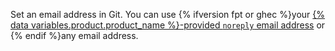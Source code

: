 Set an email address in Git. You can use {% ifversion fpt or ghec %}your [{% data variables.product.product_name %}-provided `noreply` email address](/account-and-profile/setting-up-and-managing-your-personal-account-on-github/managing-email-preferences/setting-your-commit-email-address#about-no-reply-email) or {% endif %}any email address.
